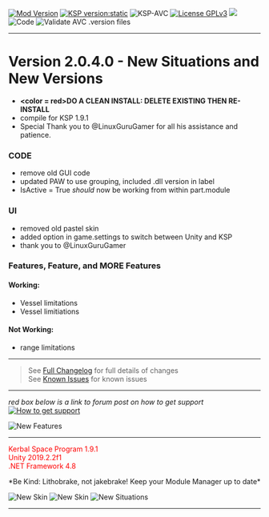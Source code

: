 <!-- ReleaseLayout.md v1.1.2.0
SimpleLogistics! (SLR)
created: 11 Aug 2018
updated: 01 Feb 2020 -->
[![Mod Version][shield:mod:static]][MOD:forum] 
[![KSP version:static][shield:ksp]][KSP:website] ![KSP-AVC][shield:kspavc] [![License GPLv3][shield:license]][LINK:license] [![][LOGO:gplv3]][LINK:license]  
![Code][shield:code] ![Validate AVC .version files][shield:avcvalid]  
***  
# Version 2.0.4.0 - New Situations and New Versions
- <B><color = red>DO A CLEAN INSTALL: DELETE EXISTING THEN RE-INSTALL</color></b>
- compile for KSP 1.9.1
- Special Thank you to @LinuxGuruGamer for all his assistance and patience.
### CODE
- remove old GUI code
- updated PAW to use grouping, included .dll version in label
- IsActive = True *should* now be working from within part.module
### UI
- removed old pastel skin
- added option in game.settings to switch between Unity and KSP
- thank you to @LinuxGuruGamer
### Features, Feature, and MORE Features
#### Working:
- Vessel <Situations> limitations
- Vessel <Control> limitiations
#### Not Working:
- range limitations
***
> See [Full Changelog][MOD:changelog] for full details of changes  
> See [Known Issues][MOD:issues] for known issues   
***  
*red box below is a link to forum post on how to get support*  
[![How to get support][image:get-support]][thread:getsupport]

![][HERO:0]  
***
<p style="color: #FF0000;">Kerbal Space Program 1.9.1<br>
Unity 2019.2.2f1<br>
.NET Framework 4.8</p>
 *Be Kind: Lithobrake, not jakebrake! Keep your Module Manager up to date*

![][HERO:1] ![][HERO:2] ![][HERO:3] 
***
<!-- graphical links to downloads -->

[MOD:license]:      https://github.com/zer0Kerbal/SimpleLogistics/blob/master/LICENSE
[MOD:issues]:       https://github.com/zer0Kerbal/SimpleLogistics/issues
[MOD:known]:        https://github.com/zer0Kerbal/SimpleLogistics/wiki/Known-Issues
[MOD:forum]:        https://forum.kerbalspaceprogram.com/index.php?/topic/191045-*
[MOD:changelog]:    https://raw.githubusercontent.com/zer0Kerbal/SimpleLogistics/master/Changelog.cfg
[KSP:website]:      http://kerbalspaceprogram.com/

[shield:mod:static]: https://img.shields.io/badge/SimpleLogistics%20version-2.0.4.0-orange.svg?style=plastic
[shield:ksp:static]: https://img.shields.io/badge/KSP-1.9.1-blue.svg?style=plastic
[shield:mod:latest]: https://img.shields.io/github/v/release/zer0Kerbal/SimpleLogistics?include_prereleases?style=plastic
[shield:mod]: https://img.shields.io/endpoint?url=https://raw.githubusercontent.com/zer0Kerbal/SimpleLogistics/master/json/mod.json
[shield:ksp]: https://img.shields.io/endpoint?url=https://raw.githubusercontent.com/zer0Kerbal/SimpleLogistics/master/json/ksp.json
[shield:license]: https://img.shields.io/endpoint?url=https://raw.githubusercontent.com/zer0Kerbal/SimpleLogistics/master/json/license.json
[shield:code]: https://img.shields.io/endpoint?url=https://raw.githubusercontent.com/zer0Kerbal/SimpleLogistics/master/json/code.json  
[shield:kspavc]:     https://img.shields.io/badge/KSP-AVC--supported-brightgreen.svg?style=plastic
[shield:avcvalid]:    https://github.com/zer0Kerbal/SimpleLogistics/workflows/Validate%20AVC%20.version%20files/badge.svg  
  
[image:get-support]:    https://i.postimg.cc/vHP6zmrw/image.png

[LINK:license]: https://www.gnu.org/licenses/gpl-3.0-standalone.html "GPLv3"  
[thread:getsupport]: https://forum.kerbalspaceprogram.com/index.php?/topic/83212-*

<!--- license logo urls -->
[LOGO:gplv3]:   https://i.postimg.cc/90kCDs7K/gplv3-48x17.png

<!--- release graphic(s) -->
[HERO:0]: https://i.postimg.cc/GmZ77BYt/Settings2-0-4-0.png "New Features"
[HERO:1]: https://i.postimg.cc/nrRTvMpH/Skin-A2-0-4-0.png "New Skin"
[HERO:2]: https://i.postimg.cc/XNQ2M1FT/Skin-U2-0-4-0.png "New Skin"
[HERO:3]: https://i.postimg.cc/vBLmKmG5/Screen-Msg-New.png "New Situations"

<!--
GPLv2
zer0Kerbal
-->